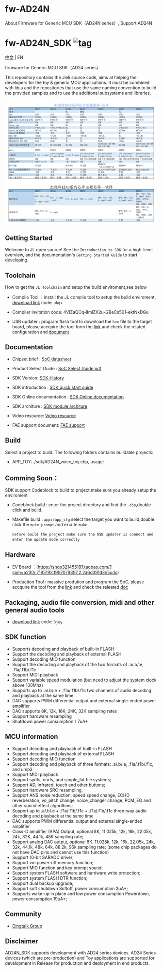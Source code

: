 # fw-AD24N
About Firmware for Generic MCU SDK（AD24N series）, Support AD24N

[tag download]:https://gitee.com/Jieli-Tech/fw-AD24N/tags
[tag_badgen]:https://img.shields.io/github/v/tag/Jieli-Tech/fw-AD24N?style=plastic&labelColor=ffffff&color=informational&label=Tag&

# fw-AD24N_SDK   [![tag][tag_badgen]][tag download]

[中文](./README.md) | EN

firmware for Generic MCU SDK（AD24 series）

This repository contains the Jieli source code, aims at helping the developers for the toy & generic MCU applications.
It must be combined with lib.a and the repositories that use the same
naming convention to build the provided samples and to use the additional
subsystems and libraries.

![Alt](jl_ad_chip.png)

Getting Started
------------

Welcome to JL open source! See the `Introduction to SDK` for a high-level overview,
and the documentation's `Getting Started Guide` to start developing.

Toolchain
------------

How to get the `JL Toolchain` and setup the build enviroment,see below

* Complie Tool ：install the JL complie tool to setup the build enviroment, [download link](https://pan.baidu.com/s/1f5pK7ZaBNnvbflD-7R22zA) code: `ukgx`
* Compiler invitation code: 4VlZaQCq-lImlZX2u-GBeCs501-ektNxDGu

* USB updater : program flash tool to download the `hex` file to the target board, please accquire the tool form the [link](https://item.taobao.com/item.htm?spm=a1z10.1-c-s.w4004-22883854875.5.504d246bXKwyeH&id=620295020803) and check the related configuration and [document](.doc/stuff/ISD_CONFIG.INI配置文件说明.pdf)


Documentation
------------

* Chipset brief : [SoC datasheet](./doc)

* Product Select Guide : [SoC Select Guide.pdf](./doc杰理科技32位AD系列语音MCU选型表.pdf)

* SDK Version: [SDK History](./doc/AD24N_SDK_发布版本信息.pdf)

* SDK introduction : [SDK quick start guide](./doc/AD24N_SDK手册_v1.0.pdf)

* SDK Online documentation : [SDK Online documentation](https://doc.zh-jieli.com/AD24/zh-cn/master/index.html)

* SDK architure : [SDK module architure ](./doc/)

* Video resource: [Video resource](https://space.bilibili.com/3493277347088769/dynamic)

* FAE support document: [FAE support](https://gitee.com/jieli-tech_fae/fw-jl)

Build
-------------
Select a project to build. The following folders contains buildable projects:

* APP_TOY: ./sdk/AD24N_voice_toy.cbp, usage: 


Comming Soon：
-------------

SDK support Codeblock to build to project,make sure you already setup the enviroment

* Codeblock build : enter the project directory and find the `.cbp`,double click and build.

* Makefile build : `apps/app_cfg` select the target you want to build,double click the `make_prompt` and excute `make`

  `before build the project make sure the USB updater is connect and enter the update mode correctly`


Hardware
-------------

* EV Board ：(https://shop321455197.taobao.com/?spm=a230r.7195193.1997079397.2.2a6d391d3n5udo)

* Production Tool : massive prodution and program the SoC, please accquire the tool from the [link](https://item.taobao.com/item.htm?spm=a1z10.1-c-s.w4004-22883854875.8.504d246bXKwyeH&id=620941819219) and check the releated [doc](./doc/stuff/烧写器使用说明文档.pdf)

Packaging, audio file conversion, midi and other general audio tools
-------------

* [download link](https://pan.baidu.com/s/1ajzBF4BFeiRFpDF558ER9w#list/path=%2F) code: `3jey`
  
SDK function
-------------
* Supports decoding and playback of built-in FLASH
* Support the decoding and playback of external FLASH
* Support decoding MIO function
* Support the decoding and playback of the two formats of .a/.b/.e, .f1a/.f1b/.f1c
* Support MIDI playback
* Support variable speed modulation (but need to adjust the system clock above 100Mhz)
* Supports up to .a/.b/.e + .f1a/.f1b/.f1c two channels of audio decoding and playback at the same time
* DAC supports PWM differential output and external single-ended power amplifier
* DAC supports 8K, 12k, 16K, 24K, 32K sampling rates
* Support hardware resampling
* Shutdown power consumption 1.7uA+
  
MCU information
-------------
* Support decoding and playback of built-in FLASH
* Support decoding and playback of external FLASH
* Support decoding MIO function
* Support decoding and playback of three formats: .a/.b/.e, .f1a/.f1b/.f1c, and ump3
* Support MIDI playback
* Support sydfs, norfs, and simple_fat file systems;
* Support AD, infrared, touch and other buttons;
* Support hardware SRC resampling;
* Support ANS noise reduction, speed speed change, ECHO reverberation, vo_pitch change, voice_changer change, PCM_EQ and other sound effect algorithms;
* Support up to .a/.b/.e + .f1a/.f1b/.f1c + .f1a/.f1b/.f1c three-way audio decoding and playback at the same time
* DAC supports PWM differential output and external single-ended amplifier
* Class-D amplifier (APA) Output, optional 8K, 11.025k, 12k, 16k, 22.05k, 24k, 32K, 44.1k, 48K sampling rate;
* Support analog DAC output, optional 8K, 11.025k, 12k, 16k, 22.05k, 24k, 32k, 44.1k, 48k, 64k, 88.2k, 96k sampling rate; (some chip packages do not have DAC pins and cannot use this function)
* Support 10-bit SARADC driver;
* Support vm power-off memory function;
* Support MIO function and key prompt sound;
* Support system FLASH software and hardware write protection;
* Support system FLASH DTR function;
* Support dual backup upgrade;
* Support soft shutdown Softoff, power consumption 2uA+;
* Supports wake-up in place and low power consumption Powerdown, power consumption 19uA+;

Community
--------------

* [Dingtalk Group](./doc/stuff/dingtalk.jpg)

Disclaimer
------------

AD24N_SDK supports development with AD24 series devices.
AD24 Series devices (which are pre-production) and Toy applications are supported for development in Release for production and deployment in end products.
